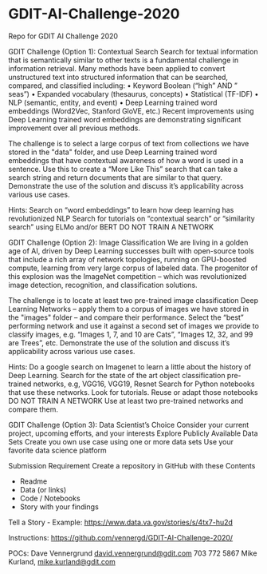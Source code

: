 # GDIT-AI-Challenge-2020
Repo for GDIT AI Challenge 2020

GDIT Challenge (Option 1): Contextual Search
Search for textual information that is semantically similar to other texts is a fundamental challenge in information retrieval. Many methods have been applied to convert unstructured text into structured information that can be searched, compared, and classified including: • Keyword Boolean (“high” AND ” seas”) • Expanded vocabulary (thesaurus, concepts) • Statistical (TF-IDF) • NLP (semantic, entity, and event) • Deep Learning trained word embeddings (Word2Vec, Stanford GloVE, etc.) Recent improvements using Deep Learning trained word embeddings are demonstrating significant improvement over all previous methods.

The challenge is to select a large corpus of text from collections we have stored in the "data" folder, and use Deep Learning trained word embeddings that have contextual awareness of how a word is used in a sentence. Use this to create a “More Like This” search that can take a search string and return documents that are similar to that query. Demonstrate the use of the solution and discuss it’s applicability across various use cases.

Hints:
Search on “word embeddings” to learn how deep learning has revolutionized NLP
Search for tutorials on “contextual search” or “similarity search” using ELMo and/or BERT
DO NOT TRAIN A NETWORK

GDIT Challenge (Option 2): Image Classification
We are living in a golden age of AI, driven by Deep Learning successes built with open-source tools that include a rich array of network topologies, running on GPU-boosted compute, learning from very large corpus of labeled data. The progenitor of this explosion was the ImageNet competition – which was revolutionized image detection, recognition, and classification solutions.

The challenge is to locate at least two pre-trained image classification Deep Learning Networks – apply them to a corpus of images we have stored in the "images" folder – and compare their performance. Select the “best” performing network and use it against a second set of images we provide to classify images, e.g. “Images 1, 7, and 10 are Cats”, “Images 12, 32, and 99 are Trees”, etc. Demonstrate the use of the solution and discuss it’s applicability across various use cases.

Hints:
Do a google search on Imagenet to learn a little about the history of Deep Learning.
Search for the state of the art object classification pre-trained networks, e.g, VGG16, VGG19, Resnet
Search for Python notebooks that use these networks. Look for tutorials.
Reuse or adapt those notebooks
DO NOT TRAIN A NETWORK
Use at least two pre-trained networks and compare them.

GDIT Challenge (Option 3): Data Scientist’s Choice
Consider your current project, upcoming efforts, and your interests
Explore Publicly Available Data Sets
Create you own use case using one or more data sets
Use your favorite data science platform

Submission Requirement
Create a repository in GitHub  with these Contents
- Readme
- Data (or links) 
- Code / Notebooks
- Story with your findings

Tell a Story - Example: https://www.data.va.gov/stories/s/4tx7-hu2d

Instructions: https://github.com/vennergd/GDIT-AI-Challenge-2020/ 



POCs:
Dave Vennergrund david.vennergrund@gdit.com 703 772 5867 Mike Kurland, mike.kurland@gdit.com
